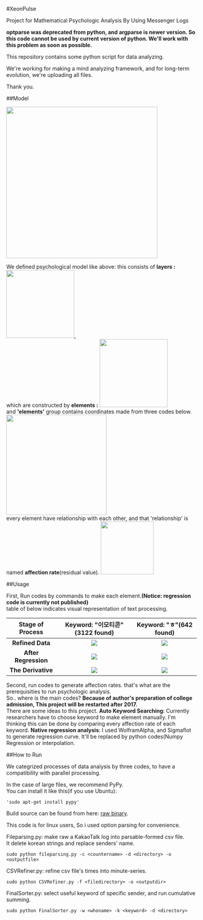 #XeonPulse

Project for Mathematical Psychologic Analysis By Using Messenger Logs

**optparse was deprecated from python, and argparse is newer version. So this code cannot be used by current version of python. We'll work with this problem as soon as possible.**

This repository contains some python script for data analyzing.

We're working for making a mind analyzing framework, and for long-term evolution, we're uploading all files.

Thank you.

##Model

<img src="https://github.com/cheon7886/XeonPulse/blob/master/img/Topology.png" width="400px">

We defined psychological model like above: this consists of **layers :** <img src="https://github.com/cheon7886/XeonPulse/blob/master/img/Entry.png" width="180px">,    
which are constructed by **elements :** <img src="https://github.com/cheon7886/XeonPulse/blob/master/img/Layer.png" width="180px">    
and **'elements'** group contains coordinates made from three codes below.
<img src="https://github.com/cheon7886/XeonPulse/blob/master/img/Element.png" width="265px">    
every element have relationship with each other, and that 'relationship' is named **affection rate**(residual value).
<img src="https://github.com/cheon7886/XeonPulse/blob/master/img/AffRate.png" width="140px">

##Usage

First, Run codes by commands to make each element.**(Notice: regression code is currently not published)**    
table of below indicates visual representation of text processing.    

|Stage of Process| Keyword: "이모티콘"(3122 found)| Keyword: "ㅎ"(642 found)|
| :-------------: | :-------------: |:-------------:|
|**Refined Data**| <img src="https://github.com/cheon7886/XeonPulse/blob/readme/img/emo3.png"> | <img src="https://github.com/cheon7886/XeonPulse/blob/readme/img/h03.png"> |
|**After Regression**| <img src="https://github.com/cheon7886/XeonPulse/blob/readme/img/emo1.png"> | <img src="https://github.com/cheon7886/XeonPulse/blob/readme/img/h01.png"> |
|**The Derivative**| <img src="https://github.com/cheon7886/XeonPulse/blob/readme/img/emo2.png"> | <img src="https://github.com/cheon7886/XeonPulse/blob/readme/img/h02.png"> |

Second, run codes to generate affection rates. that's what are the prerequisities to run psychologic analysis.    
So.. where is the main codes? **Because of author's preparation of college admission, This project will be restarted after 2017.**    
There are some ideas to this project.
**Auto Keyword Searching**: Currently researchers have to choose keyword to make element manually. I'm thinking this can be done by comparing every affection rate of each keyword.
**Native regression analysis**: I used WolframAlpha, and Sigmaflot to generate regression curve. It'll be replaced by python codes(Numpy Regression or interpolation.

##How to Run

We categrized processes of data analysis by three codes, to have a compatibility with parallel processing. 

In the case of large files, we recommend PyPy.    
You can install it like this(if you use Ubuntu):

    'sudo apt-get install pypy'

Build source can be found from here: [raw binary](http://pypy.org/download.html).

This code is for linux users, So i used option parsing for convenience.

Fileparsing.py: make raw a KakaoTalk log into parsable-formed csv file.    
It delete korean strings and replace senders' name.

    sudo python fileparsing.py -c <countername> -d <directory> -o <outputfile>
    
CSVRefiner.py: refine csv file's times into minute-series.

    sudo python CSVRefiner.py -f <filedirectory> -o <outputdir>

FinalSorter.py: select useful keyword of specific sender, and run cumulative summing.

    sudo python FinalSorter.py -w <whoname> -k <keyword> -d <directory>
